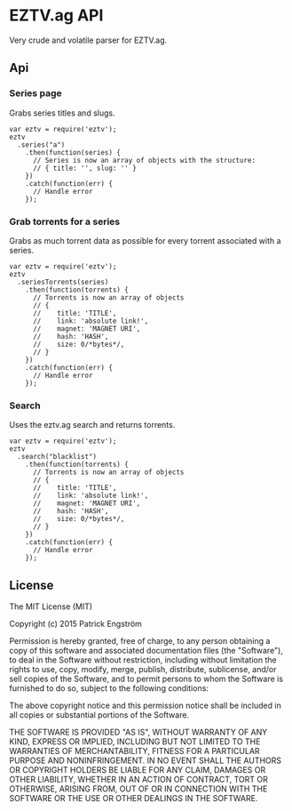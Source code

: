 # EZTV.ag API

Very crude and volatile parser for EZTV.ag.

## Api

### Series page
Grabs series titles and slugs.

```
var eztv = require('eztv');
eztv
  .series("a")
    .then(function(series) {
      // Series is now an array of objects with the structure:
      // { title: '', slug: '' }
    })
    .catch(function(err) {
      // Handle error
    });
```

### Grab torrents for a series
Grabs as much torrent data as possible for every torrent associated with a series.

```
var eztv = require('eztv');
eztv
  .seriesTorrents(series)
    .then(function(torrents) {
      // Torrents is now an array of objects
      // {
      //    title: 'TITLE',
      //    link: 'absolute link!',
      //    magnet: 'MAGNET URI',
      //    hash: 'HASH',
      //    size: 0/*bytes*/,
      // }
    })
    .catch(function(err) {
      // Handle error
    });
```

### Search
Uses the eztv.ag search and returns torrents.

```
var eztv = require('eztv');
eztv
  .search("blacklist")
    .then(function(torrents) {
      // Torrents is now an array of objects
      // {
      //    title: 'TITLE',
      //    link: 'absolute link!',
      //    magnet: 'MAGNET URI',
      //    hash: 'HASH',
      //    size: 0/*bytes*/,
      // }
    })
    .catch(function(err) {
      // Handle error
    });
```

## License

The MIT License (MIT)

Copyright (c) 2015 Patrick Engström

Permission is hereby granted, free of charge, to any person obtaining a copy of this software and associated documentation files (the "Software"), to deal in the Software without restriction, including without limitation the rights to use, copy, modify, merge, publish, distribute, sublicense, and/or sell copies of the Software, and to permit persons to whom the Software is furnished to do so, subject to the following conditions:

The above copyright notice and this permission notice shall be included in all copies or substantial portions of the Software.

THE SOFTWARE IS PROVIDED "AS IS", WITHOUT WARRANTY OF ANY KIND, EXPRESS OR IMPLIED, INCLUDING BUT NOT LIMITED TO THE WARRANTIES OF MERCHANTABILITY, FITNESS FOR A PARTICULAR PURPOSE AND NONINFRINGEMENT. IN NO EVENT SHALL THE AUTHORS OR COPYRIGHT HOLDERS BE LIABLE FOR ANY CLAIM, DAMAGES OR OTHER LIABILITY, WHETHER IN AN ACTION OF CONTRACT, TORT OR OTHERWISE, ARISING FROM, OUT OF OR IN CONNECTION WITH THE SOFTWARE OR THE USE OR OTHER DEALINGS IN THE SOFTWARE.
